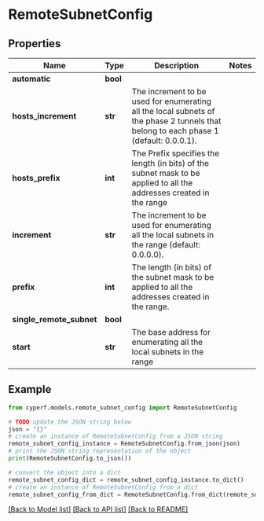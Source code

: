 # RemoteSubnetConfig


## Properties

Name | Type | Description | Notes
------------ | ------------- | ------------- | -------------
**automatic** | **bool** |  | 
**hosts_increment** | **str** | The increment to be used for enumerating all the local subnets of the phase 2 tunnels that belong to each phase 1 (default: 0.0.0.1). | 
**hosts_prefix** | **int** | The Prefix specifies the length (in bits) of the subnet mask to be applied to all the addresses created in the range | 
**increment** | **str** | The increment to be used for enumerating all the local subnets in the range (default: 0.0.0.0). | 
**prefix** | **int** | The length (in bits) of the subnet mask to be applied to all the addresses created in the range. | 
**single_remote_subnet** | **bool** |  | 
**start** | **str** | The base address for enumerating all the local subnets in the range | 

## Example

```python
from cyperf.models.remote_subnet_config import RemoteSubnetConfig

# TODO update the JSON string below
json = "{}"
# create an instance of RemoteSubnetConfig from a JSON string
remote_subnet_config_instance = RemoteSubnetConfig.from_json(json)
# print the JSON string representation of the object
print(RemoteSubnetConfig.to_json())

# convert the object into a dict
remote_subnet_config_dict = remote_subnet_config_instance.to_dict()
# create an instance of RemoteSubnetConfig from a dict
remote_subnet_config_from_dict = RemoteSubnetConfig.from_dict(remote_subnet_config_dict)
```
[[Back to Model list]](../README.md#documentation-for-models) [[Back to API list]](../README.md#documentation-for-api-endpoints) [[Back to README]](../README.md)


